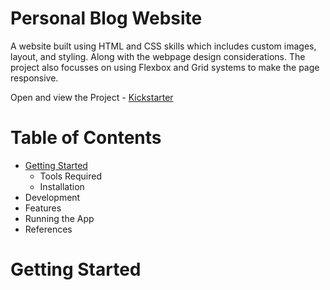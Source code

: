 # Personal Blog Website
A website built using HTML and CSS skills which includes custom images, layout, and styling. Along with the webpage design considerations. The project also focusses on using Flexbox and Grid systems to make the page responsive.

Open and view the Project - [Kickstarter](https://bit.ly/ShreyaBlog)

# Table of Contents
* [Getting Started](#Getting-Started)
  - Tools Required
  - Installation
* Development
* Features
* Running the App
* References

# Getting Started
